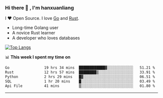 ### Hi there 👋 , I'm hanxuanliang

<!--
**hanxuanliang/hanxuanliang** is a ✨ _special_ ✨ repository because its `README.md` (this file) appears on your GitHub profile.

Here are some ideas to get you started:

- 🔭 I’m currently working on ...
- 🌱 I’m currently learning ...
- 👯 I’m looking to collaborate on ...
- 🤔 I’m looking for help with ...
- 💬 Ask me about ...
- 📫 How to reach me: ...
- 😄 Pronouns: ...
- ⚡ Fun fact: ...
-->
I ❤ Open Source. I love [Go](https://golang.org) and [Rust](https://www.rust-lang.org/zh-CN/).

* Long-time Golang user
* A novice Rust learner
* A developer who loves databases

[![Top Langs](https://github-readme-stats.vercel.app/api?username=hanxuanliang&show_icons=true&count_private=true&line_height=40)](https://github.com/anuraghazra/github-readme-stats)

📊 **This week I spent my time on**
<!--START_SECTION:waka-->

```txt
Go                19 hrs 34 mins  ████████████▓░░░░░░░░░░░░   51.21 %
Rust              12 hrs 57 mins  ████████▒░░░░░░░░░░░░░░░░   33.91 %
Python            2 hrs 29 mins   █▓░░░░░░░░░░░░░░░░░░░░░░░   06.51 %
SQL               1 hr 20 mins    █░░░░░░░░░░░░░░░░░░░░░░░░   03.49 %
Api File          41 mins         ▒░░░░░░░░░░░░░░░░░░░░░░░░   01.80 %
```

<!--END_SECTION:waka-->

***
